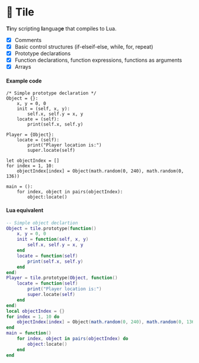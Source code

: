 # 🔡 Tile
**Ti**ny scripting **l**anguag**e** that compiles to Lua.

- [x] Comments
- [x] Basic control structures (if-elseif-else, while, for, repeat)
- [x] Prototype declarations
- [x] Function declarations, function expressions, functions as arguments
- [x] Arrays

#### Example code
`````
/* Simple prototype declaration */
Object = {}:
	x, y = 0, 0
	init = (self, x, y):
		self.x, self.y = x, y
	locate = (self):
		print(self.x, self.y)

Player = {Object}:
	locate = (self):
		print("Player location is:")
		super.locate(self)

let objectIndex = []
for index = 1, 10:
	objectIndex[index] = Object(math.random(0, 240), math.random(0, 136))

main = ():
	for index, object in pairs(objectIndex):
		object:locate()
`````

#### Lua equivalent
````` lua
-- Simple object declartion
Object = tile.prototype(function()
	x, y = 0, 0
	init = function(self, x, y)
		self.x, self.y = x, y
	end
	locate = function(self)
		print(self.x, self.y)
	end
end)
Player = tile.prototype(Object, function()
	locate = function(self)
		print("Player location is:")
		super.locate(self)
	end
end)
local objectIndex = {}
for index = 1, 10 do
	objectIndex[index] = Object(math.random(0, 240), math.random(0, 136))
end
main = function()
	for index, object in pairs(objectIndex) do
		object:locate()
	end
end
`````

